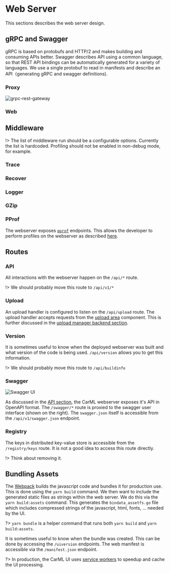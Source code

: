 # Web Server

This sections describes the web server design.

## gRPC and Swagger

gRPC is based on protobufs and HTTP/2 and makes building and consuming APIs better. Swagger describes API using a common language, so that REST API bindings can be automatically generated for a variety of languages. We use a single protobuf to read in manifests and describe an API（generating gRPC and swagger definitions).

### Proxy

![grpc-rest-gateway](<assets/images/grpc-rest-gateway.png|height=250, width=400, align=center>)

### Web

## Middleware

!> The list of middleware run should be a configurable options. Currently the list is hardcoded. Profiling should not be enabled in non-debug mode, for example.

### Trace

### Recover

### Logger

### GZip

### PProf

The webserver exposes [`pprof`](https://golang.org/pkg/net/http/pprof/) endpoints.
This allows the developer to perform profiles on the webserver as described [here](https://blog.golang.org/profiling-go-programs).

## Routes

### API

All interactions with the webserver happen on the `/api/*` route.

!> We should probably move this route to `/api/v1/*`

### Upload

An upload handler is configured to listen on the `/api/upload` route.
The upload handler accepts requests from the [upload area](webui.md#upload-area) component.
This is further discussed in the [upload manager backend section](backend.md#upload-manager).

### Version

It is sometimes useful to know when the deployed webserver was built and what version of the code is being used.
`/api/version` allows you to get this information.

!> We should probably move this route to `/api/buildinfo`

### Swagger

![Swagger UI](<assets/images/swaggerui.png|height=150, width=125, align=floated> "Swagger UI")

As discussed in the [API section](api.md), the CarML webserver exposes it's API in OpenAPI format.
The `/swagger/*` route is proxied to the swagger user interface (shown on the right).
The `swagger.json` itself is accessible from the `/api/v1/swagger.json` endpoint.

### Registry

The keys in distributed key-value store is accessible from the `/registry/keys` route.
It is not a good idea to access this route directly.

!> Think about removing it.

## Bundling Assets

The [Webpack](https://webpack.js.org/) builds the javascript code and bundles it for production use.
This is done using the `yarn build` command. 
We then want to include the generated static files as strings within the web server.
We do this via the `yarn build:assets` command.
This generates the `bindata_assetfs.go` file which includes compressed strings of the javascript, html, fonts, ... needed by the UI.

?> `yarn bundle` is a helper command that runs both `yarn build` and `yarn build:assets`.

It is sometimes useful to know when the bundle was created. 
This can be done by accessing the `/uiversion` endpoints.
The web manifest is accessible via the `/manifest.json` endpoint.

?> In production, the CarML UI uses [service workers](https://developer.mozilla.org/en-US/docs/Web/API/Service_Worker_API) to speedup and cache the UI processing.
